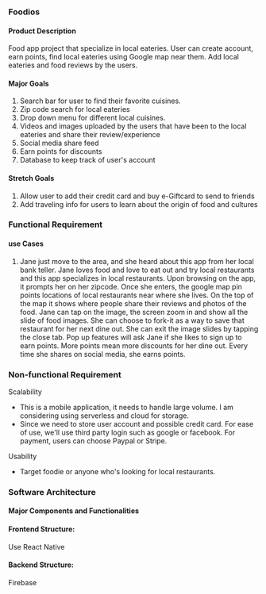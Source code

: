### Foodios

#### Product Description
Food app project that specialize in local eateries. User can 
create account, earn points, find local eateries using Google map near them. 
Add local eateries and food reviews by the users. 

#### Major Goals
1. Search bar for user to find their favorite cuisines.
2. Zip code search for local eateries
3. Drop down menu for different local cuisines.
4. Videos and images uploaded by the users that have been to the local eateries and share
    their review/experience
5. Social media share feed
6. Earn points for discounts
7. Database to keep track of user's account

#### Stretch Goals
1. Allow user to add their credit card and buy e-Giftcard to send to friends
2. Add traveling info for users to learn about the origin of food and cultures

### Functional Requirement
#### use Cases
1. Jane just move to the area, and she heard about this app from her local bank teller.
Jane loves food and love to eat out and try local restaurants and this app specializes in local
restaurants. Upon browsing on the app, it prompts her on her zipcode. Once she enters,
the google map pin points locations of local restaurants near where she lives. On the top of the map
it shows where people share their reviews and photos of the food. Jane can tap on the image,
the screen zoom in and show all the slide of food images. She can choose to fork-it as a way to save
that restaurant for her next dine out. She can exit the image slides by tapping the close tab. Pop up features will ask
Jane if she likes to sign up to earn points. More points mean more discounts for her dine out.
Every time she shares on social media, she earns points.

### Non-functional Requirement
Scalability
- This is a mobile application, it needs to handle large volume. I am considering 
using serverless and cloud for storage. 
- Since we need to store user account and possible credit card. For ease of use, we'll use third 
party login such as google or facebook. For payment, users can choose Paypal or Stripe. 

Usability
- Target foodie or anyone who's looking for local restaurants.

### Software Architecture
#### Major Components and Functionalities

#### Frontend Structure:
Use React Native

#### Backend Structure:
Firebase
